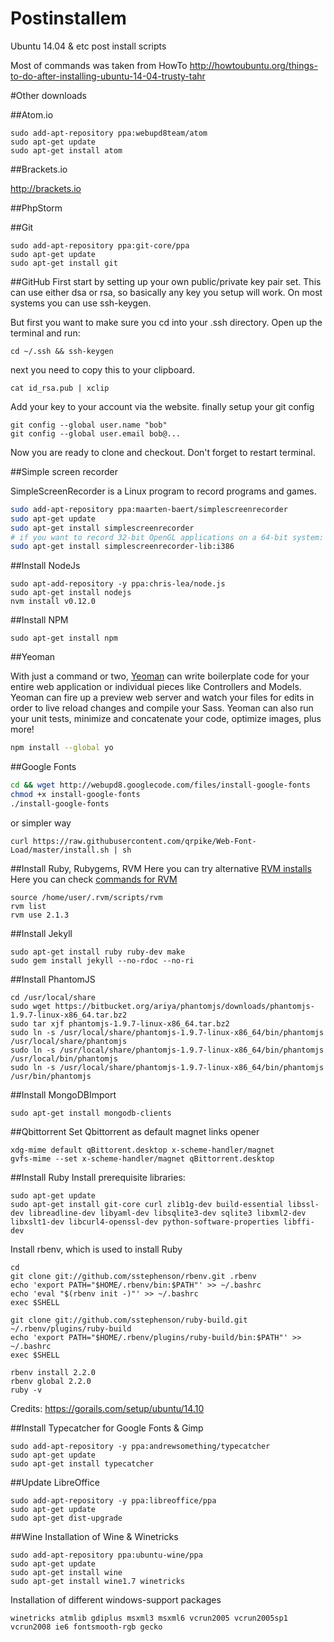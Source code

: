 Postinstallem
=============

Ubuntu 14.04 &amp; etc post install scripts

Most of commands was taken from HowTo http://howtoubuntu.org/things-to-do-after-installing-ubuntu-14-04-trusty-tahr


#Other downloads

##Atom.io

```
sudo add-apt-repository ppa:webupd8team/atom 
sudo apt-get update
sudo apt-get install atom
```

##Brackets.io

http://brackets.io

##PhpStorm

##Git

```
sudo add-apt-repository ppa:git-core/ppa
sudo apt-get update
sudo apt-get install git
```

##GitHub
First start by setting up your own public/private key pair set. This can use either dsa or rsa, so basically any key you setup will work. On most systems you can use ssh-keygen.

But first you want to make sure you cd into your .ssh directory. Open up the terminal and run:
```
cd ~/.ssh && ssh-keygen
```
next you need to copy this to your clipboard.

```
cat id_rsa.pub | xclip
```
Add your key to your account via the website.
finally setup your git config
```
git config --global user.name "bob"
git config --global user.email bob@... 
```
Now you are ready to clone and checkout. Don't forget to restart terminal.

##Simple screen recorder

SimpleScreenRecorder is a Linux program to record programs and games.
```bash
sudo add-apt-repository ppa:maarten-baert/simplescreenrecorder
sudo apt-get update
sudo apt-get install simplescreenrecorder
# if you want to record 32-bit OpenGL applications on a 64-bit system:
sudo apt-get install simplescreenrecorder-lib:i386
```
##Install NodeJs
```
sudo apt-add-repository -y ppa:chris-lea/node.js
sudo apt-get install nodejs
nvm install v0.12.0
```
##Install NPM
```
sudo apt-get install npm
```

##Yeoman

With just a command or two, [Yeoman](http://yeoman.io/codelab/meet-yeoman.html) can write boilerplate code for your entire web application or individual pieces like Controllers and Models. Yeoman can fire up a preview web server and watch your files for edits in order to live reload changes and compile your Sass. Yeoman can also run your unit tests, minimize and concatenate your code, optimize images, plus more!

```bash
npm install --global yo
```
##Google Fonts

```bash
cd && wget http://webupd8.googlecode.com/files/install-google-fonts
chmod +x install-google-fonts
./install-google-fonts
```
or simpler way
```
curl https://raw.githubusercontent.com/qrpike/Web-Font-Load/master/install.sh | sh
```

##Install Ruby, Rubygems, RVM
Here you can try alternative [RVM installs](http://rvm.io/rvm/install)
Here you can check [commands for RVM](http://rvm.io/rubies/default)
```
source /home/user/.rvm/scripts/rvm
rvm list
rvm use 2.1.3
```
##Install Jekyll
```
sudo apt-get install ruby ruby-dev make
sudo gem install jekyll --no-rdoc --no-ri
```

##Install PhantomJS
```
cd /usr/local/share
sudo wget https://bitbucket.org/ariya/phantomjs/downloads/phantomjs-1.9.7-linux-x86_64.tar.bz2
sudo tar xjf phantomjs-1.9.7-linux-x86_64.tar.bz2
sudo ln -s /usr/local/share/phantomjs-1.9.7-linux-x86_64/bin/phantomjs /usr/local/share/phantomjs
sudo ln -s /usr/local/share/phantomjs-1.9.7-linux-x86_64/bin/phantomjs /usr/local/bin/phantomjs
sudo ln -s /usr/local/share/phantomjs-1.9.7-linux-x86_64/bin/phantomjs /usr/bin/phantomjs
```
##Install MongoDBImport
```
sudo apt-get install mongodb-clients
```

##Qbittorrent
Set Qbittorrent as default magnet links opener
```
xdg-mime default qBittorent.desktop x-scheme-handler/magnet
gvfs-mime --set x-scheme-handler/magnet qBittorrent.desktop
```
##Install Ruby
Install prerequisite libraries:
```
sudo apt-get update
sudo apt-get install git-core curl zlib1g-dev build-essential libssl-dev libreadline-dev libyaml-dev libsqlite3-dev sqlite3 libxml2-dev libxslt1-dev libcurl4-openssl-dev python-software-properties libffi-dev
```
Install rbenv, which is used to install Ruby
```
cd
git clone git://github.com/sstephenson/rbenv.git .rbenv
echo 'export PATH="$HOME/.rbenv/bin:$PATH"' >> ~/.bashrc
echo 'eval "$(rbenv init -)"' >> ~/.bashrc
exec $SHELL

git clone git://github.com/sstephenson/ruby-build.git ~/.rbenv/plugins/ruby-build
echo 'export PATH="$HOME/.rbenv/plugins/ruby-build/bin:$PATH"' >> ~/.bashrc
exec $SHELL

rbenv install 2.2.0
rbenv global 2.2.0
ruby -v
```
Credits: https://gorails.com/setup/ubuntu/14.10

##Install Typecatcher for Google Fonts & Gimp

```
sudo add-apt-repository -y ppa:andrewsomething/typecatcher
sudo apt-get update
sudo apt-get install typecatcher
```

##Update LibreOffice
```
sudo add-apt-repository -y ppa:libreoffice/ppa
sudo apt-get update
sudo apt-get dist-upgrade
```
##Wine
Installation of Wine & Winetricks
```
sudo add-apt-repository ppa:ubuntu-wine/ppa
sudo apt-get update
sudo apt-get install wine
sudo apt-get install wine1.7 winetricks
```
Installation of different windows-support packages
```
winetricks atmlib gdiplus msxml3 msxml6 vcrun2005 vcrun2005sp1 vcrun2008 ie6 fontsmooth-rgb gecko
```
